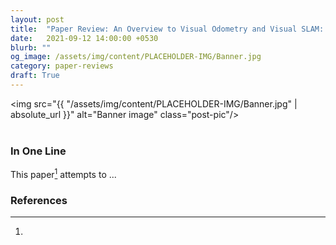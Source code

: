 ```yaml
---
layout: post
title:  "Paper Review: An Overview to Visual Odometry and Visual SLAM: Applicationsto Mobile Robotics"
date:   2021-09-12 14:00:00 +0530
blurb: ""
og_image: /assets/img/content/PLACEHOLDER-IMG/Banner.jpg
category: paper-reviews
draft: True
---
```


<img src="{{ "/assets/img/content/PLACEHOLDER-IMG/Banner.jpg" | absolute_url }}" alt="Banner image" class="post-pic"/>
<br />
<br />


### In One Line
This paper[^1] attempts to ...





### References
[^1]: 

